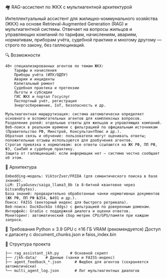 🏘️ RAG-ассистент по ЖКХ с мультиагентной архитектурой 

Интеллектуальный ассистент для жилищно-коммунального хозяйства (ЖКХ) на основе Retrieval-Augmented Generation (RAG) и мультиагентной системы. 
Отвечает на вопросы жильцов и управляющих компаний по тарифам, начислениям, авариям, нормативам, приборам учёта, судебной практике и многому другому — строго по закону, без галлюцинаций. 

🔍 Возможности 

    40+ специализированных агентов по темам ЖКХ:
        Тарифы и начисления
        Приборы учёта (ИПУ/ОДПУ)
        Аварии и инциденты
        Капитальный ремонт
        Судебная практика и претензии
        Льготы и субсидии
        ГИС ЖКХ и портал Госуслуг
        Паспортный учёт, регистрация
        Энергосбережение, IoT, безопасность и др.
         
    Мультиагентная маршрутизация: система автоматически определяет основного и вспомогательных агентов для комплексных вопросов.
    Разделение ролей: отдельные ответы для жильцов и управляющих компаний.
    Веб-поиск в реальном времени с фильтрацией по официальным источникам (Правительство РФ, Минстрой, КонсультантПлюс и др.).
    Обратная связь и обучение: пользователи могут оценивать ответы; положительные отзывы используются для дообучения агентов.
    Строгая привязка к нормативам: все ответы ссылаются на ЖК РФ, ПП РФ, ФЗ, СанПиН и судебную практику.
    Защита от галлюцинаций: если информации нет — система честно сообщает об этом.

🧠 Архитектура 

    Embedding-модель: ViktorZver/FRIDA (для семантического поиска в базе знаний).
    LLM: IlyaGusev/saiga_llama3_8b (в 8-битной квантовке через bitsandbytes).
    База знаний: предварительно обработанные чанки нормативных документов (ЖК РФ, ПП РФ №354, №491 и др.).
    Поиск: FAISS (векторный индекс для быстрого ретривала).
    Веб-поиск: DuckDuckGo (ddgs) с фильтрацией по доверенным доменам.
    Интерфейс: Gradio с поддержкой диалога и оценки ответов.
    Мониторинг: автоматический сбор метрик CPU/GPU/памяти при каждом запросе.

🚀 Требования 
    Python ≥ 3.9
    GPU с ≥16 ГБ VRAM (рекомендуется)
    Доступ к датасету с document_chunks.json и faiss_index.bin

📂 Структура проекта 
 
    ├── rag_assistant_jkh.py     # Основной скрипт
    ├── /jkh-data/    # Данные (чанки и FAISS-индекс)
    ├── agent_feedback_*.json      # Фидбек для агентов (сохраняется автоматически)
    └── multi_agent_log.json       # Лог мультиагентных диалогов

